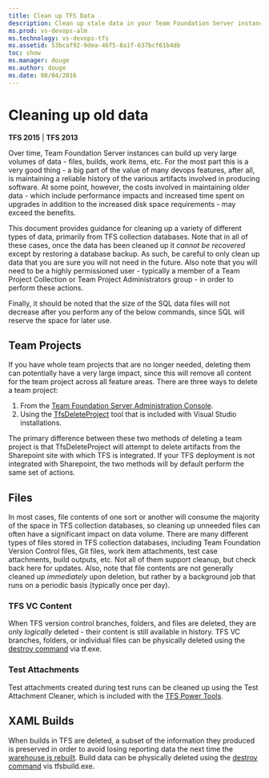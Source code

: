 ```yaml
---
title: Clean up TFS Data
description: Clean up stale data in your Team Foundation Server instance
ms.prod: vs-devops-alm
ms.technology: vs-devops-tfs
ms.assetid: 53bcaf92-9dea-46f5-8a1f-637bcf61b4db
toc: show
ms.manager: douge
ms.author: douge
ms.date: 08/04/2016
---
```


# Cleaning up old data

**TFS 2015** | **TFS 2013**

Over time, Team Foundation Server instances can build up very large volumes of data - files, builds, work items, etc. 
For the most part this is a very good thing - a big part of the value of many devops
features, after all, is maintaining a reliable history of the various artifacts involved in producing software. At 
some point, however, the costs involved in maintaining older data - which include performance impacts and increased 
time spent on upgrades in addition to the increased disk space requirements - may exceed the benefits.

This document provides guidance for cleaning up a variety of different types of data, primarily from TFS collection 
databases. Note that in all of these cases, once the data has been cleaned up it *cannot be recovered* except by 
restoring a database backup. As such, be careful to only clean up data that you are sure you will not need in the 
future. Also note that you will need to be a highly permissioned user - typically a member of a Team Project 
Collection or Team Project Administrators group - in order to perform these actions. 

Finally, it should be noted that the size of the SQL data files will not decrease after you perform any of the 
below commands, since SQL will reserve the space for later use.

## Team Projects

If you have whole team projects that are no longer needed, deleting them can potentially have a very large impact, 
since this will remove all content for the team project across all feature areas. There are three ways to delete a 
team project:

1. From the [Team Foundation Server Administration Console](delete-team-project.md#delete-team-proj).
2. Using the [TfsDeleteProject](https://msdn.microsoft.com/library/ms181482.aspx) tool that is included with Visual 
Studio installations.

The primary difference between these two methods of deleting a team project is that TfsDeleteProject will attempt to 
delete artifacts from the Sharepoint site with which TFS is integrated. If your TFS deployment is not integrated 
with Sharepoint, the two methods will by default perform the same set of actions.

## Files

In most cases, file contents of one sort or another will consume the majority of the space in TFS collection 
databases, so cleaning up unneeded files can often have a significant impact on data volume. There are many 
different types of files stored in TFS collection databases, including Team Foundation Version Control files, Git files, work 
item attachments, test case attachments, build outputs, etc. Not all of them support cleanup, but check back here 
for updates. Also, note that file contents are not generally cleaned up *immediately* upon deletion, but rather by
a background job that runs on a periodic basis (typically once per day). 

### TFS VC Content

When TFS version control branches, folders, and files are deleted, they are only *logically* deleted - their content 
is still available in history. TFS VC branches, folders, or individual files can be physically deleted using the 
[destroy command](https://msdn.microsoft.com/library/bb386005.aspx) via tf.exe.   

### Test Attachments

Test attachments created during test runs can be cleaned up using the Test Attachment Cleaner, which is included 
with the [TFS Power Tools](https://visualstudiogallery.msdn.microsoft.com/f017b10c-02b4-4d6d-9845-58a06545627f). 

[//]: # (TODO: Would be really nice to get WIT attachments documented. Needs code.) 
[//]: # (TODO: Would be really nice to get Build outputs that are copied to the server documented.)
[//]: # (TODO: Would be really nice to get Git content documented.)

[//]: # (TODO: Workspaces and shelvesets? Ping Taylor.)  

## XAML Builds

When builds in TFS are deleted, a subset of the information they produced is preserved in order to avoid losing 
reporting data the next time the [warehouse is rebuilt](../report/admin/rebuild-data-warehouse-and-cube.md). Build 
data can be physically deleted using the [destroy command](https://msdn.microsoft.com/library/ee794689.aspx) vis 
tfsbuild.exe.

